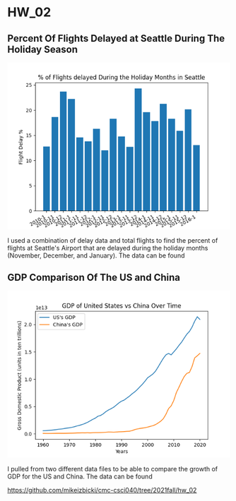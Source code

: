 # HW_02


## Percent Of Flights Delayed at Seattle During The Holiday Season

![Flight Delays](SEA_flight_delay.png)

I used a combination of delay data and total flights to find the percent of flights at Seattle's Airport that are delayed during the holiday months (November, December, and January). The data can be found
## GDP Comparison Of The US and China

![GDP comparison](China_US_gdp_comparison.png)

I pulled from two different data files to be able to compare the growth of GDP for the US and China. The data can be found 

https://github.com/mikeizbicki/cmc-csci040/tree/2021fall/hw_02
